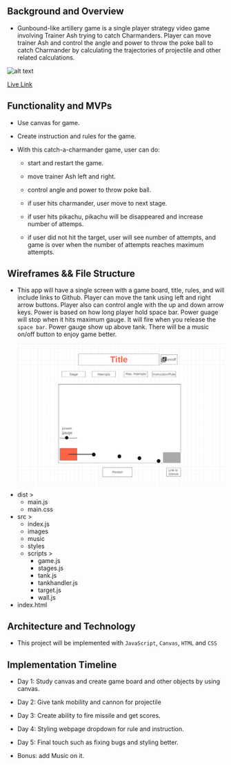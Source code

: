 ## Background and Overview 
   - Gunbound-like artillery game is a single player strategy video game involving Trainer Ash trying to catch Charmanders. Player can move trainer Ash and control the angle and power to throw the poke ball to catch Charmander by calculating the trajectories of projectile and other related calculations.

![alt text](https://github.com/nhsb00/Artillery/blob/main/dist/images/gameplay.gif)


[Live Link](https://nhsb00.github.io/catch-a-charmander/)
   
## Functionality and MVPs 
   - Use canvas for game.
   - Create instruction and rules for the game.
   - With this catch-a-charmander game, user can do:
   
        - start and restart the game.
        
        - move trainer Ash left and right.
        
        - control angle and power to throw poke ball.
        
        - if user hits charmander, user move to next stage.
        
        - if user hits pikachu, pikachu will be disappeared and increase number of attemps.
        
        - if user did not hit the target, user will see number of attempts, and game is over when the number of attempts reaches maximum attempts.
        
## Wireframes && File Structure
   - This app will have a single screen with a game board, title, rules, and will include links to Github. Player can move the tank using left and right arrow buttons. Player also can control angle with the up and down arrow keys. Power is based on how long player hold space bar. Power guage will stop when it hits maximum gauge. It will fire when you release the `space bar`. Power gauge show up above tank. There will be a music on/off button to enjoy game better. 
   
   
     ![alt text](https://github.com/nhsb00/Artillery/blob/main/dist/images/wire.png)
   
   * dist >
        * main.js
        * main.css
   * src > 
        * index.js
        * images
        * music
        * styles
        * scripts >  
             * game.js
             * stages.js
             * tank.js
             * tankhandler.js
             * target.js
             * wall.js
   * index.html
                
## Architecture and Technology 
   - This project will be implemented with `JavaScript`, `Canvas`, `HTML` and `CSS`
    
## Implementation Timeline 

   - Day 1: Study canvas and create game board and other objects by using canvas.

   - Day 2: Give tank mobility and cannon for projectile

   - Day 3: Create ability to fire missile and get scores.

   - Day 4: Styling webpage dropdown for rule and instruction.

   - Day 5: Final touch such as fixing bugs and styling better.

   - Bonus: add Music on it.

